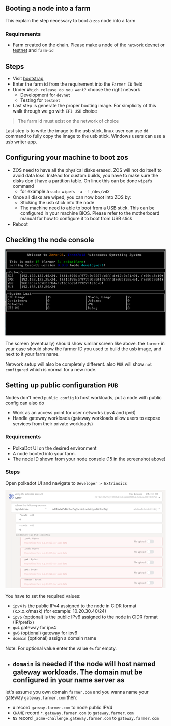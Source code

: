 ## Booting a node into a farm
This explain the step necessary to boot a `zos` node into a farm

### Requirements
- Farm created on the chain. Please make a node of the `network` [devnet](create_farm_devnet) or [testnet](create_farm_testnet) and  `farm-id`

## Steps
- Visit [bootstrap](https://dev.bootstrap.grid.tf/generate)
- Enter the farm id from the requirement into the `Farmer ID` field
- Under `Which release do you want?` choose the right network
  - Development for `devnet`
  - Testing for `testnet`
- Last step is generate the proper booting image. For simplicity of this walk through we go with `EFI USB` choice

> The farm id must exist on the network of choice

Last step is to write the image to the usb stick, linux user can use `dd` command to fully copy the image to the usb stick. Windows users can use a usb writer app.

## Configuring your machine to boot zos
- ZOS need to have all the physical disks erased. ZOS will not do itself to avoid data loss. Instead for custom builds, you have to make sure the disks don't have a partition table. On linux this can be done `wipefs` command
  - for example a `sudo wipefs -a -f /dev/vdX`
- Once all disks are wiped, you can now boot into ZOS by:
  - Sticking the usb stick into the node
  - The machine need to able to boot from a USB stick. This can be configured in your machine BIOS. Please refer to the motherboard manual for how to configure it to boot from USB stick
- Reboot

## Checking the node console
![zos-screen](img/zos_screen.png)

The screen (eventually) should show similar screen like above. the `farmer` in your case should show the farmer ID you used to build the usb image, and next to it your farm name.

Network setup will also be completely different. also `PUB` will show `not configured` which is normal for a new node.

## Setting up public configuration `PUB`
Nodes don't need `public config` to host workloads, put a node with public config can also do
- Work as an access point for user networks (ipv4 and ipv6)
- Handle gateway workloads (gateway workloads allow users to expose services from their private workloads)

### Requirements
- PolkaDot UI on the desired environment
- A node booted into your farm.
- The node ID shown from your node console (15 in the screenshot above)

### Steps
Open polkadot UI and navigate to `Developer > Extrinsics`

![set public config](img/public_config.png)

You have to set the required values:
- `ipv4` is the public IPv4 assigned to the node in CIDR format (x.x.x.x/mask)
  (for example: 10.20.30.40/24)
- `ipv6` (optional) is the public IPv6 assigned to the node in CIDR format (IP/prefix)
- `gw4` gateway for ipv4
- `gw6` (optional) gateway for ipv6
- `domain` (optional) assign a domain name

Note: For optional value enter the value `0x` for empty.
- `domain` is needed if the node will host named gateway workloads. The domain mut be configured in your name server as
  -

let's assume you own domain `farmer.com` and you wanna name your gateway `gateway.farmer.com` then:
- `A` record `gatway.farmer.com` to node public IPV4
- `CNAME` record `*.gateway.farmer.com` to `gateway.farmer.com`
- `NS` record `_acme-challenge.gateway.farmer.com` to `gateway.farmer.com`
